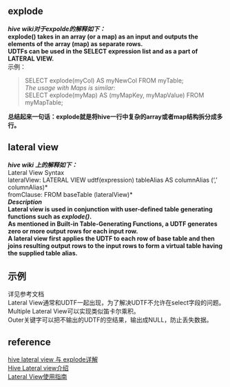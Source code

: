 ## explode
***hive wiki对于expolde的解释如下：***  
**explode() takes in an array (or a map) as an input and outputs the elements of the array (map) as separate rows.   
UDTFs can be used in the SELECT expression list and as a part of LATERAL VIEW.**   
示例：  
> SELECT explode(myCol) AS myNewCol FROM myTable;  
*The usage with Maps is similar:*    
SELECT explode(myMap) AS (myMapKey, myMapValue) FROM myMapTable;  

**总结起来一句话：explode就是将hive一行中复杂的array或者map结构拆分成多行。**  
## lateral view
***hive wiki 上的解释如下：***  
Lateral View Syntax  
lateralView: LATERAL VIEW udtf(expression) tableAlias AS columnAlias (‘,’ columnAlias)*   
fromClause: FROM baseTable (lateralView)*   
***Description***  
**Lateral view is used in conjunction with user-defined table generating functions such as *explode()*.   
As mentioned in Built-in Table-Generating Functions, a UDTF generates zero or more output rows for each input row.   
A lateral view first applies the UDTF to each row of base table and then joins resulting output rows to the input rows to form a virtual table having the supplied table alias.**
## 示例
详见参考文档  
Lateral View通常和UDTF一起出现，为了解决UDTF不允许在select字段的问题。   
Multiple Lateral View可以实现类似笛卡尔乘积。   
Outer关键字可以把不输出的UDTF的空结果，输出成NULL，防止丢失数据。  


## reference
[hive lateral view 与 explode详解](https://blog.csdn.net/bitcarmanlee/article/details/51926530)  
[Hive Lateral view介绍](https://blog.csdn.net/youziguo/article/details/6837368)  
[Lateral View使用指南](https://blog.csdn.net/sunnyyoona/article/details/62894761)
